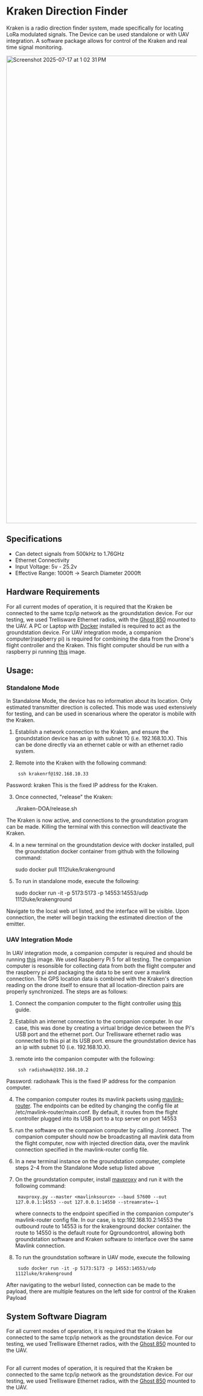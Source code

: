 # Kraken Direction Finder

Kraken is a radio direction finder system, made specifically for locating LoRa modulated signals. The Device can be used standalone or with UAV integration. A software package allows for control of the Kraken and real time signal monitoring. 

<img width="1913" height="1237" alt="Screenshot 2025-07-17 at 1 02 31 PM" src="https://github.com/user-attachments/assets/6aeb6dee-e072-4d0f-a87f-53f8c0e95bd9" />

## Specifications
- Can detect signals from 500kHz to 1.76GHz
- Ethernet Connectivity
- Input Voltage: 5v - 25.2v
- Effective Range: 1000ft -> Search Diameter 2000ft

## Hardware Requirements

For all current modes of operation, it is required that the Kraken be connected to the same tcp/ip network as the groundstation device. For our testing, we used Trellisware Ethernet radios, with the [Ghost 850](https://www.trellisware.com/trellisware-radios/tw-ghost-870/) mounted to the UAV. A PC or Laptop with [Docker](https://www.docker.com/) installed is required to act as the groundstation device. For UAV integration mode, a companion computer(raspberry pi) is required for combining the data from the Drone's flight controller and the Kraken. This flight computer should be run with a raspberry pi running [this](http://exmaple.com) image. 

## Usage:

### Standalone Mode

In Standalone Mode, the device has no information about its location. Only estimated transmitter direction is collected. This mode was used extensively for testing, and can be used in scenarious where the operator is mobile with the Kraken.

1. Establish a network connection to the Kraken, and ensure the groundstation device has an ip with subnet 10 (i.e. 192.168.10.X). This can be done directly via an ethernet cable or with an ethernet radio system.

2. Remote into the Kraken with the following command:

        ssh krakenrf@192.168.10.33

Password: kraken
This is the fixed IP address for the Kraken.

3. Once connected, "release" the Kraken:

    ./kraken-DOA/release.sh

The Kraken is now active, and connections to the groundstation program can be made. Killing the terminal with this connection will deactivate the Kraken.

4. In a new terminal on the groundstation device with docker installed, pull the groundstation docker container from github with the following command:

    sudo docker pull 1112luke/krakenground

5. To run in standalone mode, execute the following:

    sudo docker run -it -p 5173:5173 -p 14553:14553/udp 1112luke/krakenground

Navigate to the local web url listed, and the interface will be visible. Upon connection, the meter will begin tracking the estimated direction of the emitter.

### UAV Integration Mode

In UAV integration mode, a companion computer is required and should be running [this](http://exmaple.com) image. We used Raspberry Pi 5 for all testing. The companion computer is resonsible for collecting data from both the flight computer and the raspberry pi and packaging the data to be sent over a mavlink connection. The GPS location data is combined with the Kraken's direction reading on the drone itself to ensure that all location-direction pairs are properly synchronized. The steps are as follows:

1. Connect the companion computer to the flight controller using [this](https://ardupilot.org/dev/docs/raspberry-pi-via-mavlink.html) guide.

2. Establish an internet connection to the companion computer. In our case, this was done by creating a virtual bridge device between the Pi's USB port and the ethernet port. Our Trellisware ethernet radio was connected to this pi at its USB port. ensure the groundstation device has an ip with subnet 10 (i.e. 192.168.10.X).

3. remote into the companion computer with the following:

        ssh radiohawk@192.168.10.2

Password: radiohawk
This is the fixed IP address for the companion computer.

4. The companion computer routes its mavlink packets using [mavlink-router](https://github.com/mavlink-router/mavlink-router). The endpoints can be edited by changing the config file at /etc/mavlink-router/main.conf. By default, it routes from the flight controller plugged into its USB port to a tcp server on port 14553

5. run the software on the companion computer by calling ./connect. The companion computer should now be broadcasting all mavlink data from the flight computer, now with injected direction data, over the mavlink connection specified in the mavlink-router config file.

6. In a new terminal instance on the groundstation computer, complete steps 2-4 from the Standalone Mode setup listed above

7. On the groundstation computer, install [mavproxy](https://ardupilot.org/mavproxy/docs/getting_started/download_and_installation.html) and run it with the following command:

        mavproxy.py --master <mavlinksource> --baud 57600 --out 127.0.0.1:14553 --out 127.0.0.1:14550 --streamrate=-1
   where <mavlinksource> connects to the endpoint specified in the companion computer's mavlink-router config file. In our case, <mavlinksource> is tcp:192.168.10.2:14553
   the outbound route to 14553 is for the krakenground docker container. the route to 14550 is the default route for Qgroundcontrol, allowing both groundstation software and Kraken software to interface over the same Mavlink connection.
   
9. To run the groundstation software in UAV mode, execute the following 

        sudo docker run -it -p 5173:5173 -p 14553:14553/udp 1112luke/krakenground
After navigating to the weburl listed, connection can be made to the payload, there are multiple features on the left side for control of the Kraken Payload

## System Software Diagram
For all current modes of operation, it is required that the Kraken be connected to the same tcp/ip network as the groundstation device. For our testing, we used Trellisware Ethernet radios, with the [Ghost 850](https://www.trellisware.com/trellisware-radios/tw-ghost-870/) mounted to the UAV. 

## 
For all current modes of operation, it is required that the Kraken be connected to the same tcp/ip network as the groundstation device. For our testing, we used Trellisware Ethernet radios, with the [Ghost 850](https://www.trellisware.com/trellisware-radios/tw-ghost-870/) mounted to the UAV. 
